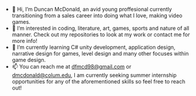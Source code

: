 - 👋 Hi, I’m Duncan McDonald, an avid young proffesional currently transitioning from a sales career into doing what I love, making video games.
- 👀 I’m interested in coding, literature, art, games, sports and nature of all manner. Check out my repositories to look at my work or contact me for more info!
- 🌱 I’m currently learning C# unity development, application design, narrative design for games, level design and many other focuses within game design.
- 📫 You can reach me at dfmcd98@gmail.com or dmcdonald@colum.edu, I am currently seeking summer internship opportunities for any of the aforementioned skills so feel free to reach out!
